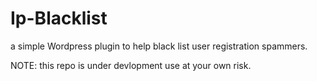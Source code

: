 # Ip-Blacklist
a simple Wordpress  plugin to help black list user registration spammers. 

NOTE: this repo is under devlopment use at your own risk. 
